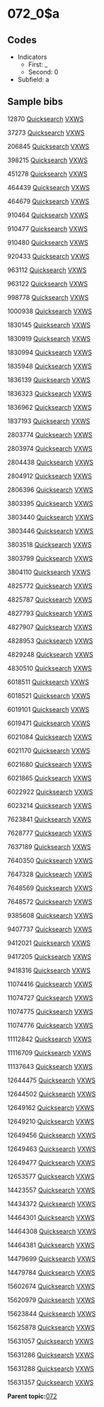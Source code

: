 # 072\_0$a

## Codes

-   Indicators
    -   First: \_
    -   Second: 0
-   Subfield: a

## Sample bibs

12870 [Quicksearch](https://search.library.yale.edu/catalog/12870) [VXWS](http://prodorbis.library.yale.edu:7014/vxws/GetHoldingsService?bibId=12870)

37273 [Quicksearch](https://search.library.yale.edu/catalog/37273) [VXWS](http://prodorbis.library.yale.edu:7014/vxws/GetHoldingsService?bibId=37273)

206845 [Quicksearch](https://search.library.yale.edu/catalog/206845) [VXWS](http://prodorbis.library.yale.edu:7014/vxws/GetHoldingsService?bibId=206845)

398215 [Quicksearch](https://search.library.yale.edu/catalog/398215) [VXWS](http://prodorbis.library.yale.edu:7014/vxws/GetHoldingsService?bibId=398215)

451278 [Quicksearch](https://search.library.yale.edu/catalog/451278) [VXWS](http://prodorbis.library.yale.edu:7014/vxws/GetHoldingsService?bibId=451278)

464439 [Quicksearch](https://search.library.yale.edu/catalog/464439) [VXWS](http://prodorbis.library.yale.edu:7014/vxws/GetHoldingsService?bibId=464439)

464679 [Quicksearch](https://search.library.yale.edu/catalog/464679) [VXWS](http://prodorbis.library.yale.edu:7014/vxws/GetHoldingsService?bibId=464679)

910464 [Quicksearch](https://search.library.yale.edu/catalog/910464) [VXWS](http://prodorbis.library.yale.edu:7014/vxws/GetHoldingsService?bibId=910464)

910477 [Quicksearch](https://search.library.yale.edu/catalog/910477) [VXWS](http://prodorbis.library.yale.edu:7014/vxws/GetHoldingsService?bibId=910477)

910480 [Quicksearch](https://search.library.yale.edu/catalog/910480) [VXWS](http://prodorbis.library.yale.edu:7014/vxws/GetHoldingsService?bibId=910480)

920433 [Quicksearch](https://search.library.yale.edu/catalog/920433) [VXWS](http://prodorbis.library.yale.edu:7014/vxws/GetHoldingsService?bibId=920433)

963112 [Quicksearch](https://search.library.yale.edu/catalog/963112) [VXWS](http://prodorbis.library.yale.edu:7014/vxws/GetHoldingsService?bibId=963112)

963122 [Quicksearch](https://search.library.yale.edu/catalog/963122) [VXWS](http://prodorbis.library.yale.edu:7014/vxws/GetHoldingsService?bibId=963122)

998778 [Quicksearch](https://search.library.yale.edu/catalog/998778) [VXWS](http://prodorbis.library.yale.edu:7014/vxws/GetHoldingsService?bibId=998778)

1000938 [Quicksearch](https://search.library.yale.edu/catalog/1000938) [VXWS](http://prodorbis.library.yale.edu:7014/vxws/GetHoldingsService?bibId=1000938)

1830145 [Quicksearch](https://search.library.yale.edu/catalog/1830145) [VXWS](http://prodorbis.library.yale.edu:7014/vxws/GetHoldingsService?bibId=1830145)

1830919 [Quicksearch](https://search.library.yale.edu/catalog/1830919) [VXWS](http://prodorbis.library.yale.edu:7014/vxws/GetHoldingsService?bibId=1830919)

1830994 [Quicksearch](https://search.library.yale.edu/catalog/1830994) [VXWS](http://prodorbis.library.yale.edu:7014/vxws/GetHoldingsService?bibId=1830994)

1835948 [Quicksearch](https://search.library.yale.edu/catalog/1835948) [VXWS](http://prodorbis.library.yale.edu:7014/vxws/GetHoldingsService?bibId=1835948)

1836139 [Quicksearch](https://search.library.yale.edu/catalog/1836139) [VXWS](http://prodorbis.library.yale.edu:7014/vxws/GetHoldingsService?bibId=1836139)

1836323 [Quicksearch](https://search.library.yale.edu/catalog/1836323) [VXWS](http://prodorbis.library.yale.edu:7014/vxws/GetHoldingsService?bibId=1836323)

1836962 [Quicksearch](https://search.library.yale.edu/catalog/1836962) [VXWS](http://prodorbis.library.yale.edu:7014/vxws/GetHoldingsService?bibId=1836962)

1837193 [Quicksearch](https://search.library.yale.edu/catalog/1837193) [VXWS](http://prodorbis.library.yale.edu:7014/vxws/GetHoldingsService?bibId=1837193)

2803774 [Quicksearch](https://search.library.yale.edu/catalog/2803774) [VXWS](http://prodorbis.library.yale.edu:7014/vxws/GetHoldingsService?bibId=2803774)

2803974 [Quicksearch](https://search.library.yale.edu/catalog/2803974) [VXWS](http://prodorbis.library.yale.edu:7014/vxws/GetHoldingsService?bibId=2803974)

2804438 [Quicksearch](https://search.library.yale.edu/catalog/2804438) [VXWS](http://prodorbis.library.yale.edu:7014/vxws/GetHoldingsService?bibId=2804438)

2804912 [Quicksearch](https://search.library.yale.edu/catalog/2804912) [VXWS](http://prodorbis.library.yale.edu:7014/vxws/GetHoldingsService?bibId=2804912)

2806396 [Quicksearch](https://search.library.yale.edu/catalog/2806396) [VXWS](http://prodorbis.library.yale.edu:7014/vxws/GetHoldingsService?bibId=2806396)

3803395 [Quicksearch](https://search.library.yale.edu/catalog/3803395) [VXWS](http://prodorbis.library.yale.edu:7014/vxws/GetHoldingsService?bibId=3803395)

3803440 [Quicksearch](https://search.library.yale.edu/catalog/3803440) [VXWS](http://prodorbis.library.yale.edu:7014/vxws/GetHoldingsService?bibId=3803440)

3803446 [Quicksearch](https://search.library.yale.edu/catalog/3803446) [VXWS](http://prodorbis.library.yale.edu:7014/vxws/GetHoldingsService?bibId=3803446)

3803518 [Quicksearch](https://search.library.yale.edu/catalog/3803518) [VXWS](http://prodorbis.library.yale.edu:7014/vxws/GetHoldingsService?bibId=3803518)

3803799 [Quicksearch](https://search.library.yale.edu/catalog/3803799) [VXWS](http://prodorbis.library.yale.edu:7014/vxws/GetHoldingsService?bibId=3803799)

3804110 [Quicksearch](https://search.library.yale.edu/catalog/3804110) [VXWS](http://prodorbis.library.yale.edu:7014/vxws/GetHoldingsService?bibId=3804110)

4825772 [Quicksearch](https://search.library.yale.edu/catalog/4825772) [VXWS](http://prodorbis.library.yale.edu:7014/vxws/GetHoldingsService?bibId=4825772)

4825787 [Quicksearch](https://search.library.yale.edu/catalog/4825787) [VXWS](http://prodorbis.library.yale.edu:7014/vxws/GetHoldingsService?bibId=4825787)

4827793 [Quicksearch](https://search.library.yale.edu/catalog/4827793) [VXWS](http://prodorbis.library.yale.edu:7014/vxws/GetHoldingsService?bibId=4827793)

4827907 [Quicksearch](https://search.library.yale.edu/catalog/4827907) [VXWS](http://prodorbis.library.yale.edu:7014/vxws/GetHoldingsService?bibId=4827907)

4828953 [Quicksearch](https://search.library.yale.edu/catalog/4828953) [VXWS](http://prodorbis.library.yale.edu:7014/vxws/GetHoldingsService?bibId=4828953)

4829248 [Quicksearch](https://search.library.yale.edu/catalog/4829248) [VXWS](http://prodorbis.library.yale.edu:7014/vxws/GetHoldingsService?bibId=4829248)

4830510 [Quicksearch](https://search.library.yale.edu/catalog/4830510) [VXWS](http://prodorbis.library.yale.edu:7014/vxws/GetHoldingsService?bibId=4830510)

6018511 [Quicksearch](https://search.library.yale.edu/catalog/6018511) [VXWS](http://prodorbis.library.yale.edu:7014/vxws/GetHoldingsService?bibId=6018511)

6018521 [Quicksearch](https://search.library.yale.edu/catalog/6018521) [VXWS](http://prodorbis.library.yale.edu:7014/vxws/GetHoldingsService?bibId=6018521)

6019101 [Quicksearch](https://search.library.yale.edu/catalog/6019101) [VXWS](http://prodorbis.library.yale.edu:7014/vxws/GetHoldingsService?bibId=6019101)

6019471 [Quicksearch](https://search.library.yale.edu/catalog/6019471) [VXWS](http://prodorbis.library.yale.edu:7014/vxws/GetHoldingsService?bibId=6019471)

6021084 [Quicksearch](https://search.library.yale.edu/catalog/6021084) [VXWS](http://prodorbis.library.yale.edu:7014/vxws/GetHoldingsService?bibId=6021084)

6021170 [Quicksearch](https://search.library.yale.edu/catalog/6021170) [VXWS](http://prodorbis.library.yale.edu:7014/vxws/GetHoldingsService?bibId=6021170)

6021680 [Quicksearch](https://search.library.yale.edu/catalog/6021680) [VXWS](http://prodorbis.library.yale.edu:7014/vxws/GetHoldingsService?bibId=6021680)

6021865 [Quicksearch](https://search.library.yale.edu/catalog/6021865) [VXWS](http://prodorbis.library.yale.edu:7014/vxws/GetHoldingsService?bibId=6021865)

6022922 [Quicksearch](https://search.library.yale.edu/catalog/6022922) [VXWS](http://prodorbis.library.yale.edu:7014/vxws/GetHoldingsService?bibId=6022922)

6023214 [Quicksearch](https://search.library.yale.edu/catalog/6023214) [VXWS](http://prodorbis.library.yale.edu:7014/vxws/GetHoldingsService?bibId=6023214)

7623841 [Quicksearch](https://search.library.yale.edu/catalog/7623841) [VXWS](http://prodorbis.library.yale.edu:7014/vxws/GetHoldingsService?bibId=7623841)

7628777 [Quicksearch](https://search.library.yale.edu/catalog/7628777) [VXWS](http://prodorbis.library.yale.edu:7014/vxws/GetHoldingsService?bibId=7628777)

7637189 [Quicksearch](https://search.library.yale.edu/catalog/7637189) [VXWS](http://prodorbis.library.yale.edu:7014/vxws/GetHoldingsService?bibId=7637189)

7640350 [Quicksearch](https://search.library.yale.edu/catalog/7640350) [VXWS](http://prodorbis.library.yale.edu:7014/vxws/GetHoldingsService?bibId=7640350)

7647328 [Quicksearch](https://search.library.yale.edu/catalog/7647328) [VXWS](http://prodorbis.library.yale.edu:7014/vxws/GetHoldingsService?bibId=7647328)

7648569 [Quicksearch](https://search.library.yale.edu/catalog/7648569) [VXWS](http://prodorbis.library.yale.edu:7014/vxws/GetHoldingsService?bibId=7648569)

7648572 [Quicksearch](https://search.library.yale.edu/catalog/7648572) [VXWS](http://prodorbis.library.yale.edu:7014/vxws/GetHoldingsService?bibId=7648572)

9385608 [Quicksearch](https://search.library.yale.edu/catalog/9385608) [VXWS](http://prodorbis.library.yale.edu:7014/vxws/GetHoldingsService?bibId=9385608)

9407737 [Quicksearch](https://search.library.yale.edu/catalog/9407737) [VXWS](http://prodorbis.library.yale.edu:7014/vxws/GetHoldingsService?bibId=9407737)

9412021 [Quicksearch](https://search.library.yale.edu/catalog/9412021) [VXWS](http://prodorbis.library.yale.edu:7014/vxws/GetHoldingsService?bibId=9412021)

9417205 [Quicksearch](https://search.library.yale.edu/catalog/9417205) [VXWS](http://prodorbis.library.yale.edu:7014/vxws/GetHoldingsService?bibId=9417205)

9418316 [Quicksearch](https://search.library.yale.edu/catalog/9418316) [VXWS](http://prodorbis.library.yale.edu:7014/vxws/GetHoldingsService?bibId=9418316)

11074416 [Quicksearch](https://search.library.yale.edu/catalog/11074416) [VXWS](http://prodorbis.library.yale.edu:7014/vxws/GetHoldingsService?bibId=11074416)

11074727 [Quicksearch](https://search.library.yale.edu/catalog/11074727) [VXWS](http://prodorbis.library.yale.edu:7014/vxws/GetHoldingsService?bibId=11074727)

11074775 [Quicksearch](https://search.library.yale.edu/catalog/11074775) [VXWS](http://prodorbis.library.yale.edu:7014/vxws/GetHoldingsService?bibId=11074775)

11074776 [Quicksearch](https://search.library.yale.edu/catalog/11074776) [VXWS](http://prodorbis.library.yale.edu:7014/vxws/GetHoldingsService?bibId=11074776)

11112842 [Quicksearch](https://search.library.yale.edu/catalog/11112842) [VXWS](http://prodorbis.library.yale.edu:7014/vxws/GetHoldingsService?bibId=11112842)

11116709 [Quicksearch](https://search.library.yale.edu/catalog/11116709) [VXWS](http://prodorbis.library.yale.edu:7014/vxws/GetHoldingsService?bibId=11116709)

11137643 [Quicksearch](https://search.library.yale.edu/catalog/11137643) [VXWS](http://prodorbis.library.yale.edu:7014/vxws/GetHoldingsService?bibId=11137643)

12644475 [Quicksearch](https://search.library.yale.edu/catalog/12644475) [VXWS](http://prodorbis.library.yale.edu:7014/vxws/GetHoldingsService?bibId=12644475)

12644502 [Quicksearch](https://search.library.yale.edu/catalog/12644502) [VXWS](http://prodorbis.library.yale.edu:7014/vxws/GetHoldingsService?bibId=12644502)

12649162 [Quicksearch](https://search.library.yale.edu/catalog/12649162) [VXWS](http://prodorbis.library.yale.edu:7014/vxws/GetHoldingsService?bibId=12649162)

12649210 [Quicksearch](https://search.library.yale.edu/catalog/12649210) [VXWS](http://prodorbis.library.yale.edu:7014/vxws/GetHoldingsService?bibId=12649210)

12649456 [Quicksearch](https://search.library.yale.edu/catalog/12649456) [VXWS](http://prodorbis.library.yale.edu:7014/vxws/GetHoldingsService?bibId=12649456)

12649463 [Quicksearch](https://search.library.yale.edu/catalog/12649463) [VXWS](http://prodorbis.library.yale.edu:7014/vxws/GetHoldingsService?bibId=12649463)

12649477 [Quicksearch](https://search.library.yale.edu/catalog/12649477) [VXWS](http://prodorbis.library.yale.edu:7014/vxws/GetHoldingsService?bibId=12649477)

12653577 [Quicksearch](https://search.library.yale.edu/catalog/12653577) [VXWS](http://prodorbis.library.yale.edu:7014/vxws/GetHoldingsService?bibId=12653577)

14423557 [Quicksearch](https://search.library.yale.edu/catalog/14423557) [VXWS](http://prodorbis.library.yale.edu:7014/vxws/GetHoldingsService?bibId=14423557)

14434372 [Quicksearch](https://search.library.yale.edu/catalog/14434372) [VXWS](http://prodorbis.library.yale.edu:7014/vxws/GetHoldingsService?bibId=14434372)

14464301 [Quicksearch](https://search.library.yale.edu/catalog/14464301) [VXWS](http://prodorbis.library.yale.edu:7014/vxws/GetHoldingsService?bibId=14464301)

14464308 [Quicksearch](https://search.library.yale.edu/catalog/14464308) [VXWS](http://prodorbis.library.yale.edu:7014/vxws/GetHoldingsService?bibId=14464308)

14464381 [Quicksearch](https://search.library.yale.edu/catalog/14464381) [VXWS](http://prodorbis.library.yale.edu:7014/vxws/GetHoldingsService?bibId=14464381)

14479699 [Quicksearch](https://search.library.yale.edu/catalog/14479699) [VXWS](http://prodorbis.library.yale.edu:7014/vxws/GetHoldingsService?bibId=14479699)

14479784 [Quicksearch](https://search.library.yale.edu/catalog/14479784) [VXWS](http://prodorbis.library.yale.edu:7014/vxws/GetHoldingsService?bibId=14479784)

15602674 [Quicksearch](https://search.library.yale.edu/catalog/15602674) [VXWS](http://prodorbis.library.yale.edu:7014/vxws/GetHoldingsService?bibId=15602674)

15620979 [Quicksearch](https://search.library.yale.edu/catalog/15620979) [VXWS](http://prodorbis.library.yale.edu:7014/vxws/GetHoldingsService?bibId=15620979)

15623844 [Quicksearch](https://search.library.yale.edu/catalog/15623844) [VXWS](http://prodorbis.library.yale.edu:7014/vxws/GetHoldingsService?bibId=15623844)

15625878 [Quicksearch](https://search.library.yale.edu/catalog/15625878) [VXWS](http://prodorbis.library.yale.edu:7014/vxws/GetHoldingsService?bibId=15625878)

15631057 [Quicksearch](https://search.library.yale.edu/catalog/15631057) [VXWS](http://prodorbis.library.yale.edu:7014/vxws/GetHoldingsService?bibId=15631057)

15631286 [Quicksearch](https://search.library.yale.edu/catalog/15631286) [VXWS](http://prodorbis.library.yale.edu:7014/vxws/GetHoldingsService?bibId=15631286)

15631288 [Quicksearch](https://search.library.yale.edu/catalog/15631288) [VXWS](http://prodorbis.library.yale.edu:7014/vxws/GetHoldingsService?bibId=15631288)

15631357 [Quicksearch](https://search.library.yale.edu/catalog/15631357) [VXWS](http://prodorbis.library.yale.edu:7014/vxws/GetHoldingsService?bibId=15631357)

**Parent topic:**[072](../../tags/072/072.md)

